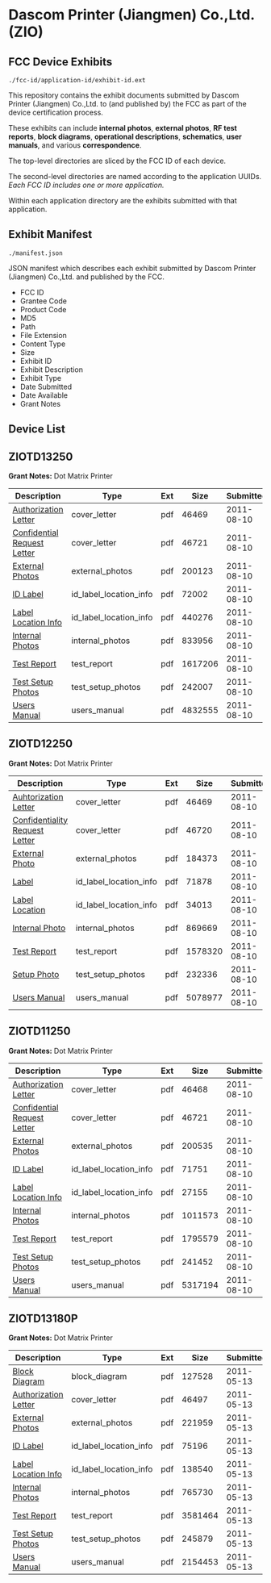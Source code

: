 # Dascom Printer  (Jiangmen)  Co.,Ltd. (ZIO)
## FCC Device Exhibits

```
./fcc-id/application-id/exhibit-id.ext
```

This repository contains the exhibit documents submitted by Dascom Printer  (Jiangmen)  Co.,Ltd. to (and published by) the FCC as part of the device certification process.

These exhibits can include **internal photos**, **external photos**, **RF test reports**, **block diagrams**, **operational descriptions**, **schematics**, **user manuals**, and various **correspondence**.

The top-level directories are sliced by the FCC ID of each device.

The second-level directories are named according to the application UUIDs. *Each FCC ID includes one or more application.*

Within each application directory are the exhibits submitted with that application. 

## Exhibit Manifest

```
./manifest.json
```

JSON manifest which describes each exhibit submitted by Dascom Printer  (Jiangmen)  Co.,Ltd. and published by the FCC.

- FCC ID
- Grantee Code
- Product Code
- MD5
- Path
- File Extension
- Content Type
- Size
- Exhibit ID
- Exhibit Description
- Exhibit Type
- Date Submitted
- Date Available
- Grant Notes

## Device List
## ZIOTD13250
**Grant Notes:** Dot Matrix Printer

| Description | Type | Ext | Size | Submitted | Available |
| ----------- | ---- | --- | ---- | --------- | --------- |
| [Authorization Letter](ZIOTD13250/686e38377f2f08ccd2d9032d46b4d86e/1520557.pdf) | cover_letter | pdf | 46469 | 2011-08-10 | 2011-08-10 |
| [Confidential Request Letter](ZIOTD13250/686e38377f2f08ccd2d9032d46b4d86e/1520558.pdf) | cover_letter | pdf | 46721 | 2011-08-10 | 2011-08-10 |
| [External Photos](ZIOTD13250/686e38377f2f08ccd2d9032d46b4d86e/1520560.pdf) | external_photos | pdf | 200123 | 2011-08-10 | 2011-08-10 |
| [ID Label](ZIOTD13250/686e38377f2f08ccd2d9032d46b4d86e/1520561.pdf) | id_label_location_info | pdf | 72002 | 2011-08-10 | 2011-08-10 |
| [Label Location Info](ZIOTD13250/686e38377f2f08ccd2d9032d46b4d86e/1520562.pdf) | id_label_location_info | pdf | 440276 | 2011-08-10 | 2011-08-10 |
| [Internal Photos](ZIOTD13250/686e38377f2f08ccd2d9032d46b4d86e/1520563.pdf) | internal_photos | pdf | 833956 | 2011-08-10 | 2011-08-10 |
| [Test Report](ZIOTD13250/686e38377f2f08ccd2d9032d46b4d86e/1520564.pdf) | test_report | pdf | 1617206 | 2011-08-10 | 2011-08-10 |
| [Test Setup Photos](ZIOTD13250/686e38377f2f08ccd2d9032d46b4d86e/1520565.pdf) | test_setup_photos | pdf | 242007 | 2011-08-10 | 2011-08-10 |
| [Users Manual](ZIOTD13250/686e38377f2f08ccd2d9032d46b4d86e/1520566.pdf) | users_manual | pdf | 4832555 | 2011-08-10 | 2011-08-10 |
## ZIOTD12250
**Grant Notes:** Dot Matrix Printer

| Description | Type | Ext | Size | Submitted | Available |
| ----------- | ---- | --- | ---- | --------- | --------- |
| [Auhtorization Letter](ZIOTD12250/022d3666dfe020a3cf8a86ab7a881468/1520598.pdf) | cover_letter | pdf | 46469 | 2011-08-10 | 2011-08-10 |
| [Confidentiality Request Letter](ZIOTD12250/022d3666dfe020a3cf8a86ab7a881468/1520608.pdf) | cover_letter | pdf | 46720 | 2011-08-10 | 2011-08-10 |
| [External Photo](ZIOTD12250/022d3666dfe020a3cf8a86ab7a881468/1520599.pdf) | external_photos | pdf | 184373 | 2011-08-10 | 2011-08-10 |
| [Label](ZIOTD12250/022d3666dfe020a3cf8a86ab7a881468/1520600.pdf) | id_label_location_info | pdf | 71878 | 2011-08-10 | 2011-08-10 |
| [Label Location](ZIOTD12250/022d3666dfe020a3cf8a86ab7a881468/1520601.pdf) | id_label_location_info | pdf | 34013 | 2011-08-10 | 2011-08-10 |
| [Internal Photo](ZIOTD12250/022d3666dfe020a3cf8a86ab7a881468/1520602.pdf) | internal_photos | pdf | 869669 | 2011-08-10 | 2011-08-10 |
| [Test Report](ZIOTD12250/022d3666dfe020a3cf8a86ab7a881468/1520605.pdf) | test_report | pdf | 1578320 | 2011-08-10 | 2011-08-10 |
| [Setup Photo](ZIOTD12250/022d3666dfe020a3cf8a86ab7a881468/1520606.pdf) | test_setup_photos | pdf | 232336 | 2011-08-10 | 2011-08-10 |
| [Users Manual](ZIOTD12250/022d3666dfe020a3cf8a86ab7a881468/1520607.pdf) | users_manual | pdf | 5078977 | 2011-08-10 | 2011-08-10 |
## ZIOTD11250
**Grant Notes:** Dot Matrix Printer

| Description | Type | Ext | Size | Submitted | Available |
| ----------- | ---- | --- | ---- | --------- | --------- |
| [Authorization Letter](ZIOTD11250/25277d360b23555e0fe51b8bf456db80/1520579.pdf) | cover_letter | pdf | 46468 | 2011-08-10 | 2011-08-10 |
| [Confidential Request Letter](ZIOTD11250/25277d360b23555e0fe51b8bf456db80/1520580.pdf) | cover_letter | pdf | 46721 | 2011-08-10 | 2011-08-10 |
| [External Photos](ZIOTD11250/25277d360b23555e0fe51b8bf456db80/1520582.pdf) | external_photos | pdf | 200535 | 2011-08-10 | 2011-08-10 |
| [ID Label](ZIOTD11250/25277d360b23555e0fe51b8bf456db80/1520583.pdf) | id_label_location_info | pdf | 71751 | 2011-08-10 | 2011-08-10 |
| [Label Location Info](ZIOTD11250/25277d360b23555e0fe51b8bf456db80/1520584.pdf) | id_label_location_info | pdf | 27155 | 2011-08-10 | 2011-08-10 |
| [Internal Photos](ZIOTD11250/25277d360b23555e0fe51b8bf456db80/1520585.pdf) | internal_photos | pdf | 1011573 | 2011-08-10 | 2011-08-10 |
| [Test Report](ZIOTD11250/25277d360b23555e0fe51b8bf456db80/1520586.pdf) | test_report | pdf | 1795579 | 2011-08-10 | 2011-08-10 |
| [Test Setup Photos](ZIOTD11250/25277d360b23555e0fe51b8bf456db80/1520587.pdf) | test_setup_photos | pdf | 241452 | 2011-08-10 | 2011-08-10 |
| [Users Manual](ZIOTD11250/25277d360b23555e0fe51b8bf456db80/1520588.pdf) | users_manual | pdf | 5317194 | 2011-08-10 | 2011-08-10 |
## ZIOTD13180P
**Grant Notes:** Dot Matrix Printer

| Description | Type | Ext | Size | Submitted | Available |
| ----------- | ---- | --- | ---- | --------- | --------- |
| [Block Diagram](ZIOTD13180P/00533de504c5b700056f8253e9b3dbbf/1464561.pdf) | block_diagram | pdf | 127528 | 2011-05-13 | 2011-05-13 |
| [Authorization Letter](ZIOTD13180P/00533de504c5b700056f8253e9b3dbbf/1464560.pdf) | cover_letter | pdf | 46497 | 2011-05-13 | 2011-05-13 |
| [External Photos](ZIOTD13180P/00533de504c5b700056f8253e9b3dbbf/1464562.pdf) | external_photos | pdf | 221959 | 2011-05-13 | 2011-05-13 |
| [ID Label](ZIOTD13180P/00533de504c5b700056f8253e9b3dbbf/1464563.pdf) | id_label_location_info | pdf | 75196 | 2011-05-13 | 2011-05-13 |
| [Label Location Info](ZIOTD13180P/00533de504c5b700056f8253e9b3dbbf/1464564.pdf) | id_label_location_info | pdf | 138540 | 2011-05-13 | 2011-05-13 |
| [Internal Photos](ZIOTD13180P/00533de504c5b700056f8253e9b3dbbf/1464565.pdf) | internal_photos | pdf | 765730 | 2011-05-13 | 2011-05-13 |
| [Test Report](ZIOTD13180P/00533de504c5b700056f8253e9b3dbbf/1464566.pdf) | test_report | pdf | 3581464 | 2011-05-13 | 2011-05-13 |
| [Test Setup Photos](ZIOTD13180P/00533de504c5b700056f8253e9b3dbbf/1464567.pdf) | test_setup_photos | pdf | 245879 | 2011-05-13 | 2011-05-13 |
| [Users Manual](ZIOTD13180P/00533de504c5b700056f8253e9b3dbbf/1464568.pdf) | users_manual | pdf | 2154453 | 2011-05-13 | 2011-05-13 |
